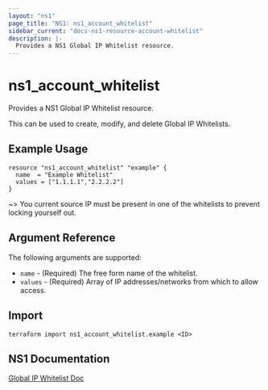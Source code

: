 ```yaml
---
layout: "ns1"
page_title: "NS1: ns1_account_whitelist"
sidebar_current: "docs-ns1-resource-account-whitelist"
description: |-
  Provides a NS1 Global IP Whitelist resource.
---
```


# ns1\_account\_whitelist

Provides a NS1 Global IP Whitelist resource.

This can be used to create, modify, and delete Global IP Whitelists.

## Example Usage

```hcl
resource "ns1_account_whitelist" "example" {
  name  = "Example Whitelist"
  values = ["1.1.1.1","2.2.2.2"]
}
```

~> You current source IP must be present in one of the whitelists to prevent locking yourself out.

## Argument Reference

The following arguments are supported:

* `name` - (Required) The free form name of the whitelist.
* `values` - (Required) Array of IP addresses/networks from which to allow access.

## Import

`terraform import ns1_account_whitelist.example <ID>`

## NS1 Documentation

[Global IP Whitelist Doc](https://ns1.com/api?docId=2282)
